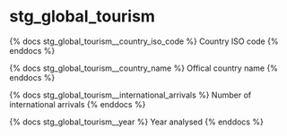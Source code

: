 # stg_global_tourism

{% docs stg_global_tourism__country_iso_code %}
Country ISO code
{% enddocs %}

{% docs stg_global_tourism__country_name %}
Offical country name
{% enddocs %}

{% docs stg_global_tourism__international_arrivals %}
Number of international arrivals
{% enddocs %}

{% docs stg_global_tourism__year %}
Year analysed
{% enddocs %}